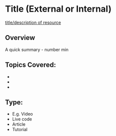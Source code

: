 # Title (External or Internal)
[title/description of resource](link)

## Overview
A quick summary - number min

**Topics Covered:**
-
-
-
-


## Type:
- E.g. Video
- Live code
- Article
- Tutorial


